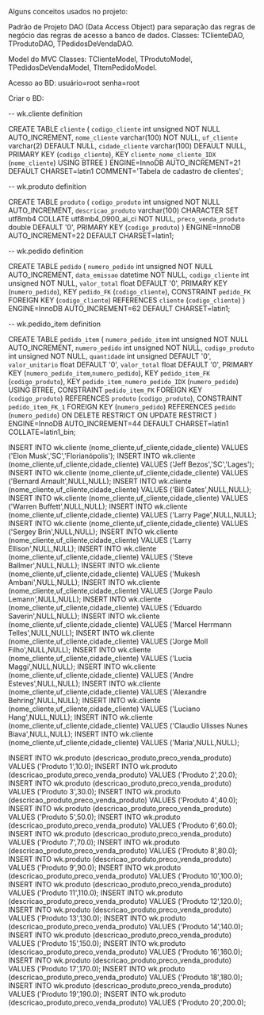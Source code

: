 Alguns conceitos usados no projeto:

Padrão de Projeto DAO (Data Access Object) para separação das regras de negócio das regras de acesso a banco de dados.
Classes: TClienteDAO, TProdutoDAO, TPedidosDeVendaDAO.

Model do MVC
Classes: TClienteModel, TProdutoModel, TPedidosDeVendaModel, TItemPedidoModel.

Acesso ao BD: usuário=root senha=root


Criar o BD:

-- wk.cliente definition

CREATE TABLE `cliente` (
  `codigo_cliente` int unsigned NOT NULL AUTO_INCREMENT,
  `nome_cliente` varchar(100) NOT NULL,
  `uf_cliente` varchar(2) DEFAULT NULL,
  `cidade_cliente` varchar(100) DEFAULT NULL,
  PRIMARY KEY (`codigo_cliente`),
  KEY `cliente_nome_cliente_IDX` (`nome_cliente`) USING BTREE
) ENGINE=InnoDB AUTO_INCREMENT=21 DEFAULT CHARSET=latin1 COMMENT='Tabela de cadastro de clientes';


-- wk.produto definition

CREATE TABLE `produto` (
  `codigo_produto` int unsigned NOT NULL AUTO_INCREMENT,
  `descricao_produto` varchar(100) CHARACTER SET utf8mb4 COLLATE utf8mb4_0900_ai_ci NOT NULL,
  `preco_venda_produto` double DEFAULT '0',
  PRIMARY KEY (`codigo_produto`)
) ENGINE=InnoDB AUTO_INCREMENT=22 DEFAULT CHARSET=latin1;


-- wk.pedido definition

CREATE TABLE `pedido` (
  `numero_pedido` int unsigned NOT NULL AUTO_INCREMENT,
  `data_emissao` datetime NOT NULL,
  `codigo_cliente` int unsigned NOT NULL,
  `valor_total` float DEFAULT '0',
  PRIMARY KEY (`numero_pedido`),
  KEY `pedido_FK` (`codigo_cliente`),
  CONSTRAINT `pedido_FK` FOREIGN KEY (`codigo_cliente`) REFERENCES `cliente` (`codigo_cliente`)
) ENGINE=InnoDB AUTO_INCREMENT=62 DEFAULT CHARSET=latin1;


-- wk.pedido_item definition

CREATE TABLE `pedido_item` (
  `numero_pedido_item` int unsigned NOT NULL AUTO_INCREMENT,
  `numero_pedido` int unsigned NOT NULL,
  `codigo_produto` int unsigned NOT NULL,
  `quantidade` int unsigned DEFAULT '0',
  `valor_unitario` float DEFAULT '0',
  `valor_total` float DEFAULT '0',
  PRIMARY KEY (`numero_pedido_item`,`numero_pedido`),
  KEY `pedido_item_FK` (`codigo_produto`),
  KEY `pedido_item_numero_pedido_IDX` (`numero_pedido`) USING BTREE,
  CONSTRAINT `pedido_item_FK` FOREIGN KEY (`codigo_produto`) REFERENCES `produto` (`codigo_produto`),
  CONSTRAINT `pedido_item_FK_1` FOREIGN KEY (`numero_pedido`) REFERENCES `pedido` (`numero_pedido`) ON DELETE RESTRICT ON UPDATE RESTRICT
) ENGINE=InnoDB AUTO_INCREMENT=44 DEFAULT CHARSET=latin1 COLLATE=latin1_bin;

INSERT INTO wk.cliente (nome_cliente,uf_cliente,cidade_cliente) VALUES ('Elon Musk','SC','Florianópolis');
INSERT INTO wk.cliente (nome_cliente,uf_cliente,cidade_cliente) VALUES ('Jeff Bezos','SC','Lages');
INSERT INTO wk.cliente (nome_cliente,uf_cliente,cidade_cliente) VALUES ('Bernard Arnault',NULL,NULL);
INSERT INTO wk.cliente (nome_cliente,uf_cliente,cidade_cliente) VALUES ('Bill Gates',NULL,NULL);
INSERT INTO wk.cliente (nome_cliente,uf_cliente,cidade_cliente) VALUES ('Warren Buffett',NULL,NULL);
INSERT INTO wk.cliente (nome_cliente,uf_cliente,cidade_cliente) VALUES ('Larry Page',NULL,NULL);
INSERT INTO wk.cliente (nome_cliente,uf_cliente,cidade_cliente) VALUES ('Sergey Brin',NULL,NULL);
INSERT INTO wk.cliente (nome_cliente,uf_cliente,cidade_cliente) VALUES ('Larry Ellison',NULL,NULL);
INSERT INTO wk.cliente (nome_cliente,uf_cliente,cidade_cliente) VALUES ('Steve Ballmer',NULL,NULL);
INSERT INTO wk.cliente (nome_cliente,uf_cliente,cidade_cliente) VALUES ('Mukesh Ambani',NULL,NULL);
INSERT INTO wk.cliente (nome_cliente,uf_cliente,cidade_cliente) VALUES ('Jorge Paulo Lemann',NULL,NULL);
INSERT INTO wk.cliente (nome_cliente,uf_cliente,cidade_cliente) VALUES ('Eduardo Saverin',NULL,NULL);
INSERT INTO wk.cliente (nome_cliente,uf_cliente,cidade_cliente) VALUES ('Marcel Herrmann Telles',NULL,NULL);
INSERT INTO wk.cliente (nome_cliente,uf_cliente,cidade_cliente) VALUES ('Jorge Moll Filho',NULL,NULL);
INSERT INTO wk.cliente (nome_cliente,uf_cliente,cidade_cliente) VALUES ('Lucia Maggi',NULL,NULL);
INSERT INTO wk.cliente (nome_cliente,uf_cliente,cidade_cliente) VALUES ('Andre Esteves',NULL,NULL);
INSERT INTO wk.cliente (nome_cliente,uf_cliente,cidade_cliente) VALUES ('Alexandre Behring',NULL,NULL);
INSERT INTO wk.cliente (nome_cliente,uf_cliente,cidade_cliente) VALUES ('Luciano Hang',NULL,NULL);
INSERT INTO wk.cliente (nome_cliente,uf_cliente,cidade_cliente) VALUES ('Claudio Ulisses Nunes Biava',NULL,NULL);
INSERT INTO wk.cliente (nome_cliente,uf_cliente,cidade_cliente) VALUES ('Maria',NULL,NULL);

INSERT INTO wk.produto (descricao_produto,preco_venda_produto) VALUES ('Produto 1',10.0);
INSERT INTO wk.produto (descricao_produto,preco_venda_produto) VALUES ('Produto 2',20.0);
INSERT INTO wk.produto (descricao_produto,preco_venda_produto) VALUES ('Produto 3',30.0);
INSERT INTO wk.produto (descricao_produto,preco_venda_produto) VALUES ('Produto 4',40.0);
INSERT INTO wk.produto (descricao_produto,preco_venda_produto) VALUES ('Produto 5',50.0);
INSERT INTO wk.produto (descricao_produto,preco_venda_produto) VALUES ('Produto 6',60.0);
INSERT INTO wk.produto (descricao_produto,preco_venda_produto) VALUES ('Produto 7',70.0);
INSERT INTO wk.produto (descricao_produto,preco_venda_produto) VALUES ('Produto 8',80.0);
INSERT INTO wk.produto (descricao_produto,preco_venda_produto) VALUES ('Produto 9',90.0);
INSERT INTO wk.produto (descricao_produto,preco_venda_produto) VALUES ('Produto 10',100.0);
INSERT INTO wk.produto (descricao_produto,preco_venda_produto) VALUES ('Produto 11',110.0);
INSERT INTO wk.produto (descricao_produto,preco_venda_produto) VALUES ('Produto 12',120.0);
INSERT INTO wk.produto (descricao_produto,preco_venda_produto) VALUES ('Produto 13',130.0);
INSERT INTO wk.produto (descricao_produto,preco_venda_produto) VALUES ('Produto 14',140.0);
INSERT INTO wk.produto (descricao_produto,preco_venda_produto) VALUES ('Produto 15',150.0);
INSERT INTO wk.produto (descricao_produto,preco_venda_produto) VALUES ('Produto 16',160.0);
INSERT INTO wk.produto (descricao_produto,preco_venda_produto) VALUES ('Produto 17',170.0);
INSERT INTO wk.produto (descricao_produto,preco_venda_produto) VALUES ('Produto 18',180.0);
INSERT INTO wk.produto (descricao_produto,preco_venda_produto) VALUES ('Produto 19',190.0);
INSERT INTO wk.produto (descricao_produto,preco_venda_produto) VALUES ('Produto 20',200.0);
